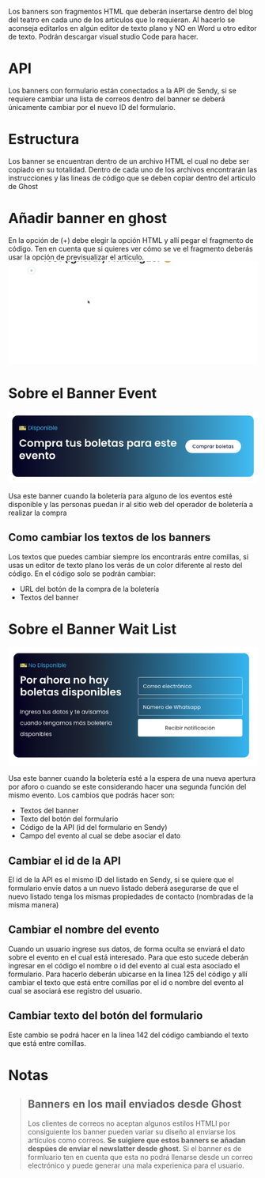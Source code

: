 Los banners son fragmentos HTML que deberán insertarse dentro del blog del teatro en cada uno de los artículos que lo requieran. Al hacerlo se aconseja editarlos en algún editor de texto plano y NO en Word u otro editor de texto. Podrán descargar visual studio Code para hacer.

# API
Los banners con formulario están conectados a la API de Sendy, si se requiere cambiar una lista de correos dentro del banner se deberá únicamente cambiar por el nuevo ID del formulario.

# Estructura
Los banner se encuentran dentro de un archivo HTML el cual no debe ser copiado en su totalidad. Dentro de cada uno de los archivos encontrarán las instrucciones y las lineas de código que se deben copiar dentro del artículo de Ghost

# Añadir banner en ghost
En la opción de (+) debe elegir la opción HTML y allí pegar el fragmento de código. Ten en cuenta que si quieres ver cómo se ve el fragmento deberás usar la opción de previsualizar el artículo.
![ghost-example](https://github.com/teatro-santander/blog_banners/blob/master/img-examples/ghost-ejemplo.gif)

# Sobre el Banner Event
![banner-1](https://github.com/teatro-santander/blog_banners/blob/master/img-examples/event_banner.png)

Usa este banner cuando la boletería para alguno de los eventos esté disponible y las personas puedan ir al sitio web del operador de boletería a realizar la compra

## Como cambiar los textos de los banners
Los textos que puedes cambiar siempre los encontrarás entre comillas, si usas un editor de texto plano los verás de un color diferente al resto del código. En el código solo se podrán cambiar:
* URL del botón de la compra de la boletería
* Textos del banner

# Sobre el Banner Wait List
![banner-2](https://github.com/teatro-santander/blog_banners/blob/master/img-examples/Screen%20Shot%202021-07-16%20at%2015.40.28.png)

Usa este banner cuando la boletería esté a la espera de una nueva apertura por aforo o cuando se este considerando hacer una segunda función del mismo evento. Los cambios que podrás hacer son: 
* Textos del banner
* Texto del botón del formulario
* Código de la API (id del formulario en Sendy)
* Campo del evento al cual se debe asociar el dato

## Cambiar el id de la API
El id de la API es el mismo ID del listado en Sendy, si se quiere que el formulario envíe datos a un nuevo listado deberá asegurarse de que el nuevo listado tenga los mismas propiedades de contacto (nombradas de la misma manera)

## Cambiar el nombre del evento
Cuando un usuario ingrese sus datos, de forma oculta se enviará el dato sobre el evento en el cual está interesado. Para que esto sucede deberán ingresar en el código el nombre o id del evento al cual esta asociado el formulario. Para hacerlo deberán ubicarse en la linea 125 del código y allí cambiar el texto que está entre comillas por el id o nombre del evento al cual se asociará ese registro del usuario.

## Cambiar texto del botón del formulario
Este cambio se podrá hacer en la linea 142 del código cambiando el texto que está entre comillas. 

# Notas
> ## Banners en los mail enviados desde Ghost
> Los clientes de correos no aceptan algunos estilos HTMLl por consiguiente los banner pueden variar su diseño al enviarse los artículos como correos. **Se suigiere que estos banners se añadan despúes de enviar el newslatter desde ghost.** Si el banner es de formluario ten en cuenta que esta no podrá llenarse desde un correo electrónico y puede generar una mala experienica para el usuario.